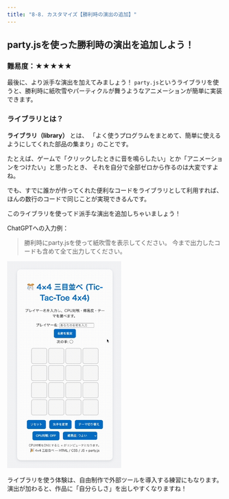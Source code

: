 ```yaml
---
title: "8-8. カスタマイズ【勝利時の演出の追加】"
---
```


## party.jsを使った勝利時の演出を追加しよう！

### 難易度：★★★★★

最後に、より派手な演出を加えてみましょう！
`party.js`というライブラリを使うと、勝利時に紙吹雪やパーティクルが舞うようなアニメーションが簡単に実装できます。

### ライブラリとは？

**ライブラリ（library）** とは、
「よく使うプログラムをまとめて、簡単に使えるようにしてくれた部品の集まり」のことです。

たとえば、ゲームで「クリックしたときに音を鳴らしたい」とか「アニメーションをつけたい」と思ったとき、
それを自分で全部ゼロから作るのは大変ですよね。

でも、すでに誰かが作ってくれた便利なコードをライブラリとして利用すれば、
ほんの数行のコードで同じことが実現できるんです。

このライブラリを使ってド派手な演出を追加しちゃいましょう！

ChatGPTへの入力例：

> 勝利時にparty.jsを使って紙吹雪を表示してください。
> 今まで出力したコードも含めて全て出力してください。

![](/images/itboot2025/custom-party.gif)

ライブラリを使う体験は、自由制作で外部ツールを導入する練習にもなります。
演出が加わると、作品に「自分らしさ」を出しやすくなりますね！